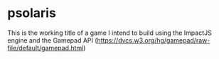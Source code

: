 psolaris
========
This is the working title of a game I intend to build using the ImpactJS engine and the Gamepad API (https://dvcs.w3.org/hg/gamepad/raw-file/default/gamepad.html)



